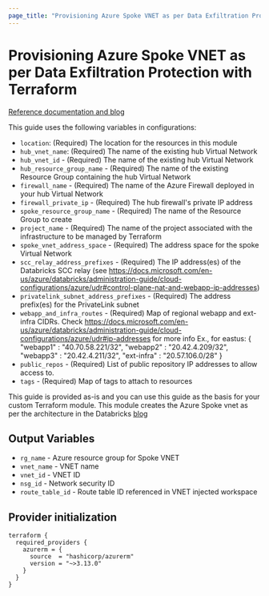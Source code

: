 ```yaml
---
page_title: "Provisioning Azure Spoke VNET as per Data Exfiltration Protection with Terraform"
---
```


# Provisioning Azure Spoke VNET as per Data Exfiltration Protection with Terraform

[Reference documentation and blog](https://databricks.com/blog/2020/03/27/data-exfiltration-protection-with-azure-databricks.html)

This guide uses the following variables in configurations:

- `location`: (Required) The location for the resources in this module
- `hub_vnet_name`: (Required) The name of the existing hub Virtual Network
- `hub_vnet_id` - (Required) The name of the existing hub Virtual Network
- `hub_resource_group_name` - (Required) The name of the existing Resource Group containing the hub Virtual Network
- `firewall_name` - (Required) The name of the Azure Firewall deployed in your hub Virtual Network
- `firewall_private_ip` - (Required) The hub firewall's private IP address
- `spoke_resource_group_name` - (Required) The name of the Resource Group to create
- `project_name` - (Required) The name of the project associated with the infrastructure to be managed by Terraform
- `spoke_vnet_address_space` - (Required) The address space for the spoke Virtual Network
- `scc_relay_address_prefixes` - (Required) The IP address(es) of the Databricks SCC relay (see <https://docs.microsoft.com/en-us/azure/databricks/administration-guide/cloud-configurations/azure/udr#control-plane-nat-and-webapp-ip-addresses>)
- `privatelink_subnet_address_prefixes` - (Required) The address prefix(es) for the PrivateLink subnet
- `webapp_and_infra_routes` - (Required) Map of regional webapp and ext-infra CIDRs.
   Check <https://docs.microsoft.com/en-us/azure/databricks/administration-guide/cloud-configurations/azure/udr#ip-addresses> for more info
   Ex., for eastus:
   {
     "webapp1" : "40.70.58.221/32",
     "webapp2" : "20.42.4.209/32",
     "webapp3" : "20.42.4.211/32",
     "ext-infra" : "20.57.106.0/28"
   }
- `public_repos` - (Required) List of public repository IP addresses to allow access to.
- `tags` - (Required) Map of tags to attach to resources

This guide is provided as-is and you can use this guide as the basis for your custom Terraform module. This module creates the Azure Spoke vnet as per the architecture in the Databricks [blog](https://databricks.com/blog/2020/03/27/data-exfiltration-protection-with-azure-databricks.html)

## Output Variables

- `rg_name` - Azure resource group for Spoke VNET
- `vnet_name` - VNET name
- `vnet_id` - VNET ID
- `nsg_id` - Network security ID
- `route_table_id` - Route table ID referenced in VNET injected workspace

## Provider initialization

```hcl
terraform {
  required_providers {
    azurerm = {
      source  = "hashicorp/azurerm"
      version = "~>3.13.0"
    }
  }
}

```
